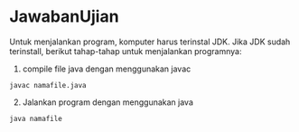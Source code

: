 # JawabanUjian

Untuk menjalankan program, komputer harus terinstal JDK. Jika JDK sudah terinstall, berikut tahap-tahap untuk menjalankan programnya:

1. compile file java dengan menggunakan javac
```
javac namafile.java
```

2. Jalankan program dengan menggunakan java
```
java namafile
```
